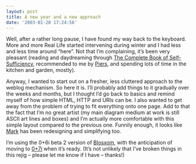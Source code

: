 ```yaml
---
layout: post
title: A new year and a new approach
date: '2003-01-20 17:24:56'
---
```



Well, after a rather long pause, I have found my way back to the keyboard. More and more Real Life started intervening during winter and I had less and less time around “here”. Not that I’m complaining, it’s been very pleasant (reading and daydreaming through [The Complete Book of Self-Sufficiency](http://allconsuming.net/item.cgi?isbn=0571110959), recommended to me by [Piers](http://www.piersharding.com/), and spending lots of time in the kitchen and garden, mostly).

Anyway, I wanted to start out on a fresher, less cluttered approach to the weblog mechanism. So here it is. I’ll probably add things to it gradually over the weeks and months, but I thought I’d go back to basics and remind myself of how simple HTML, HTTP and URIs can be. I also wanted to get away from the problem of trying to fit everything onto one page. Add to that the fact that I’m no great artist (my main diagram medium at work is still ASCII art lines and boxes) and I’m actually more comfortable with this simple layout compared to the previous one. Funnily enough, it looks like [Mark](http://diveintomark.org/) has been redesigning and simplifying too.

I’m using the 0+6i beta 2 version of [Blosxom](http://www.raelity.org/apps/blosxom), with the anticipation of moving to [0+7i](http://www.raelity.org/archives/2003/01/19#blosxom_filename_flavour) when it’s ready. (It’s not unlikely that I’ve broken things in this rejig – please let me know if I have – thanks!)


